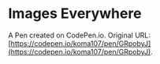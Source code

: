 # Images Everywhere

A Pen created on CodePen.io. Original URL: [https://codepen.io/koma107/pen/GRpobyJ](https://codepen.io/koma107/pen/GRpobyJ).


